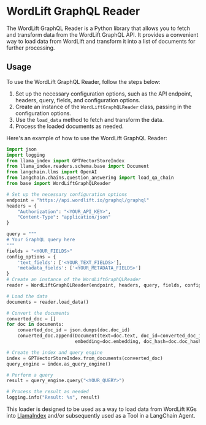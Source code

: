 # WordLift GraphQL Reader

The WordLift GraphQL Reader is a Python library that allows you to fetch and transform data from the WordLift GraphQL API. It provides a convenient way to load data from WordLift and transform it into a list of documents for further processing.

## Usage
To use the WordLift GraphQL Reader, follow the steps below:

1. Set up the necessary configuration options, such as the API endpoint, headers, query, fields, and configuration options.
2. Create an instance of the `WordLiftGraphQLReader` class, passing in the configuration options.
3. Use the `load_data` method to fetch and transform the data.
4. Process the loaded documents as needed.

Here's an example of how to use the WordLift GraphQL Reader:

```python
import json
import logging
from llama_index import GPTVectorStoreIndex
from llama_index.readers.schema.base import Document
from langchain.llms import OpenAI
from langchain.chains.question_answering import load_qa_chain
from base import WordLiftGraphQLReader

# Set up the necessary configuration options
endpoint = "https://api.wordlift.io/graphql/graphql"
headers = {
    "Authorization": "<YOUR_API_KEY>",
    "Content-Type": "application/json"
}

query = """
# Your GraphQL query here
"""
fields = "<YOUR_FIELDS>"
config_options = {
    'text_fields': ['<YOUR_TEXT_FIELDS>'],
    'metadata_fields': ['<YOUR_METADATA_FIELDS>']
}
# Create an instance of the WordLiftGraphQLReader
reader = WordLiftGraphQLReader(endpoint, headers, query, fields, config_options)

# Load the data
documents = reader.load_data()

# Convert the documents
converted_doc = []
for doc in documents:
    converted_doc_id = json.dumps(doc.doc_id)
    converted_doc.append(Document(text=doc.text, doc_id=converted_doc_id,
                         embedding=doc.embedding, doc_hash=doc.doc_hash, extra_info=doc.extra_info))

# Create the index and query engine
index = GPTVectorStoreIndex.from_documents(converted_doc)
query_engine = index.as_query_engine()

# Perform a query
result = query_engine.query("<YOUR_QUERY>")

# Process the result as needed
logging.info("Result: %s", result)

```
This loader is designed to be used as a way to load data from WordLift KGs into [LlamaIndex](https://github.com/emptycrown/llama-hub/tree/main/llama_hub/apify/actor#:~:text=load%20data%20into-,LlamaIndex,-and/or%20subsequently) and/or subsequently used as a Tool in a LangChain Agent. 
